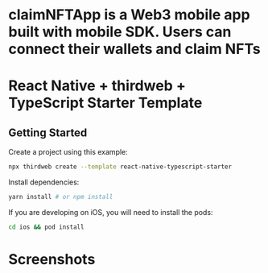 # claimNFTApp is a Web3 mobile app built with mobile SDK. Users can connect their wallets and claim NFTs

# React Native + thirdweb + TypeScript Starter Template


## Getting Started

Create a project using this example:

```bash
npx thirdweb create --template react-native-typescript-starter
```

Install dependencies:

```bash
yarn install # or npm install
```

If you are developing on iOS, you will need to install the pods:

```bash
cd ios && pod install
```

# Screenshots
